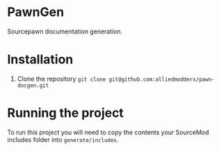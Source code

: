 # PawnGen
Sourcepawn documentation generation.

# Installation
1. Clone the repository `git clone git@github.com:alliedmodders/pawn-docgen.git`

# Running the project
To run this project you will need to copy the contents your SourceMod includes folder into `generate/includes`.